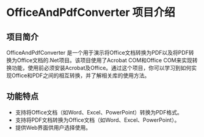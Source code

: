 OfficeAndPdfConverter 项目介绍
================

项目简介
----

OfficeAndPdfConverter 是一个用于演示将Office文档转换为PDF以及将PDF转换为Office文档的.Net项目。该项目使用了Acrobat COM和Office COM来实现转换功能，使用前必须安装Acrobat及Office。通过这个项目，你可以学习到如何实现Office和PDF之间的相互转换，并了解相关库的使用方法。


功能特点
----

* 支持将Office文档（如Word、Excel、PowerPoint）转换为PDF格式。
* 支持将PDF文档转换为Office文档（如Word、Excel、PowerPoint）。
* 提供Web界面供用户选择使用。

